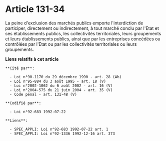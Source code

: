 # Article 131-34

La peine d'exclusion des marchés publics emporte l'interdiction de participer, directement ou indirectement, à tout marché
conclu par l'Etat et ses établissements publics, les collectivités territoriales, leurs groupements et leurs établissements
publics, ainsi que par les entreprises concédées ou contrôlées par l'Etat ou par les collectivités territoriales ou leurs
groupements.

**Liens relatifs à cet article**

	**Cité par**:

	  - Loi n°90-1170 du 29 décembre 1990 - art. 28 (Ab)
	  - Loi n°95-884 du 3 août 1995 - art. 18 (V)
	  - Loi n°2002-1062 du 6 août 2002 - art. 16 (V)
	  - Loi n°2004-575 du 21 juin 2004 - art. 35 (V)
	  - Code pénal - art. 131-48 (V)

	**Codifié par**:

	  - Loi n°92-683 1992-07-22

	**Liens**:

	  - SPEC_APPLI: Loi n°92-683 1992-07-22 art. 1
	  - SPEC_APPLI: Loi n°92-1336 1992-12-16 art. 373

